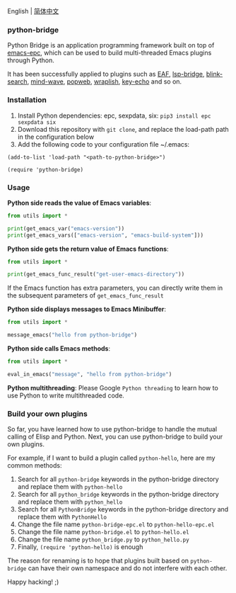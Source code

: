 English | [简体中文](./README.zh-CN.md)

### python-bridge
Python Bridge is an application programming framework built on top of [emacs-epc](https://github.com/kiwanami/emacs-epc), which can be used to build multi-threaded Emacs plugins through Python.

It has been successfully applied to plugins such as [EAF](https://github.com/emacs-eaf/emacs-application-framework), [lsp-bridge](https://github.com/manateelazycat/lsp-bridge), [blink-search](https://github.com/manateelazycat/blink-search/), [mind-wave](https://github.com/manateelazycat/mind-wave/), [popweb](https://github.com/manateelazycat/popweb), [wraplish](https://github.com/manateelazycat/wraplish), [key-echo](https://github.com/manateelazycat/key-echo) and so on.

### Installation
1. Install Python dependencies: epc, sexpdata, six: `pip3 install epc sexpdata six`
2. Download this repository with `git clone`, and replace the load-path path in the configuration below
3. Add the following code to your configuration file ~/.emacs:

```elisp
(add-to-list 'load-path "<path-to-python-bridge>")

(require 'python-bridge)
```

### Usage
**Python side reads the value of Emacs variables**:

```python
from utils import *

print(get_emacs_var("emacs-version"))
print(get_emacs_vars(["emacs-version", "emacs-build-system"]))
```

**Python side gets the return value of Emacs functions**:
```python
from utils import *

print(get_emacs_func_result("get-user-emacs-directory"))
```
If the Emacs function has extra parameters, you can directly write them in the subsequent parameters of `get_emacs_func_result`

**Python side displays messages to Emacs Minibuffer**:
```python
from utils import *

message_emacs("hello from python-bridge")
```

**Python side calls Emacs methods**:
```python
from utils import *

eval_in_emacs("message", "hello from python-bridge")
```

**Python multithreading**:
Please Google `Python threading` to learn how to use Python to write multithreaded code.

### Build your own plugins
So far, you have learned how to use python-bridge to handle the mutual calling of Elisp and Python. Next, you can use python-bridge to build your own plugins.

For example, if I want to build a plugin called `python-hello`, here are my common methods:
1. Search for all `python-bridge` keywords in the python-bridge directory and replace them with `python-hello`
2. Search for all `python_bridge` keywords in the python-bridge directory and replace them with `python_hello`
3. Search for all `PythonBridge` keywords in the python-bridge directory and replace them with `PythonHello`
4. Change the file name `python-bridge-epc.el` to `python-hello-epc.el`
5. Change the file name `python-bridge.el` to `python-hello.el`
6. Change the file name `python_bridge.py` to `python_hello.py`
7. Finally, `(require 'python-hello)` is enough

The reason for renaming is to hope that plugins built based on `python-bridge` can have their own namespace and do not interfere with each other.

Happy hacking! ;)
